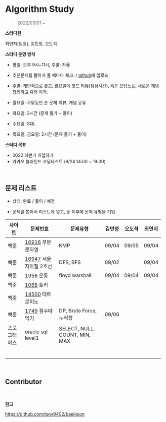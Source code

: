 # Algorithm Study

> 2022/09/01 ~

**스터디원**

최연지(팀장), 김민정, 오도석

**스터디 운영 방식**

- 평일: 오후 9시~11시, 주말: 자율

- 추천문제를 뽑아서 풀 때마다 체크. / [github](https://github.com/jeong57/Algorithm-Study)에 업로드
- 주말: 개인적으로 풀고, 월요일에 코드 리뷰(점심시간), 혹은 오답노트, 새로운 개념 정리하고 유형 파악.
- 월요일: 주말동안 푼 문제 리뷰, 개념 공유
- 화요일: 2시간 (문제 풀기 + 풀이)
- 수요일: SQL
- 목요일, 금요일: 2시간 (문제 풀기 + 풀이)

**스터디 목표**

- 2022 하반기 취업하기
- 카카오 블라인드 코딩테스트 (9/24 14:00 ~ 19:00)

<br>

## 문제 리스트

- 상태: 완료 / 풀이 / 예정

- 문제를 뽑아서 리스트에 넣고, 푼 이후에 문제 유형을 기입.

| 사이트 | 문제번호                                                     | 문제유형                | 김민정 | 오도석 | 최연지 |
| ------ | ------------------------------------------------------------ | ----------------------- | ------ | ------ | ------ |
| 백준   | [16916](https://www.acmicpc.net/problem/16916) 부분 문자열   | KMP                     | 09/04  | 09/05  | 09/04  |
| 백준   | [16947](https://www.acmicpc.net/problem/16947) 서울 지하철 2호선 | DFS, BFS                | 09/02  |        | 09/04  |
| 백준   | [1956](https://www.acmicpc.net/problem/1956) 운동            | floyd warshall          | 09/04  | 09/04  | 09/04  |
| 백준   | [1068](https://www.acmicpc.net/problem/1068) 트리            |                         |        |        |        |
| 백준   | [14500](https://www.acmicpc.net/problem/14500) 테트로미노    |                         |        |        |        |
| 백준   | [1749](https://www.acmicpc.net/problem/1749) 점수따먹기      | DP, Brute Force, 누적합 | 09/06  |        |        |
| 프로그래머스   | [oracle sql](https://school.programmers.co.kr/learn/challenges?levels=1&languages=oracle&page=1) level1 | SELECT, NULL, COUNT, MIN, MAX|        |        |        |
|        |                                                              |                         |        |        |        |
|        |                                                              |                         |        |        |        |
|        |                                                              |                         |        |        |        |
|        |                                                              |                         |        |        |        |
|        |                                                              |                         |        |        |        |
|        |                                                              |                         |        |        |        |

<br>

## Contributor

<br>

**참고**

https://github.com/tony9402/baekjoon
